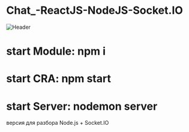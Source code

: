 # Chat_-ReactJS-NodeJS-Socket.IO

![Header](https://cdn-images-1.medium.com/max/1600/1*ODPpimMHuBWuX0iivAFdhA.png)

# start Module: npm i
# start CRA: npm start
# start Server: nodemon server
версия для разбора Node.js + Socket.IO
